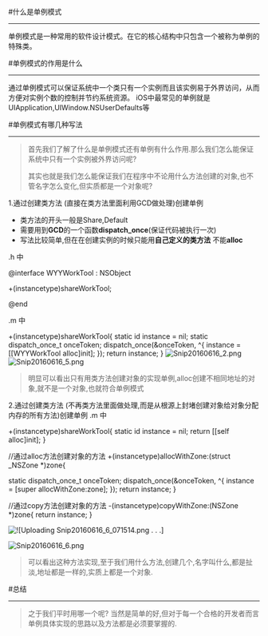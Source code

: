 #什么是单例模式
***
单例模式是一种常用的软件设计模式。在它的核心结构中只包含一个被称为单例的特殊类。

#单例模式的作用是什么
***
通过单例模式可以保证系统中一个类只有一个实例而且该实例易于外界访问，从而方便对实例个数的控制并节约系统资源。
iOS中最常见的单例就是UIApplication,UIWindow.NSUserDefaults等

#单例模式有哪几种写法
***
>首先我们了解了什么是单例模式还有单例有什么作用.那么我们怎么能保证系统中只有一个实例被外界访问呢?
>
>其实也就是我们怎么能保证我们在程序中不论用什么方法创建的对象,也不管名字怎么变化,但实质都是一个对象呢?


1.通过创建类方法 (直接在类方法里面利用GCD做处理)创建单例

* 类方法的开头一般是Share,Default 
* 需要用到**GCD**的一个函数**dispatch_once**(保证代码被执行一次)
* 写法比较简单,但在在创建实例的时候只能用**自己定义的类方法** 不能**alloc**

.h 中

@interface WYYWorkTool : NSObject <NSCopying>

+(instancetype)shareWorkTool;

@end

.m 中

+(instancetype)shareWorkTool{
static id instance = nil;
static dispatch_once_t onceToken;
dispatch_once(&onceToken, ^{
instance = [[WYYWorkTool alloc]init];
});
return instance;
}
![Snip20160616_2.png](http://upload-images.jianshu.io/upload_images/2268530-659ee7604ee4f160.png?imageMogr2/auto-orient/strip%7CimageView2/2/w/1240)
![Snip20160616_5.png](http://upload-images.jianshu.io/upload_images/2268530-6eeed0c8d35a44e4.png?imageMogr2/auto-orient/strip%7CimageView2/2/w/1240)
>明显可以看出只有用类方法创建对象的实现单例,alloc创建不相同地址的对象,就不是一个对象,也就符合单例模式


2.通过创建类方法 (不再类方法里面做处理,而是从根源上封堵创建对象给对象分配内存的所有方法)创建单例
.m 中

+(instancetype)shareWorkTool{
static id instance = nil;
return [[self alloc]init];
}

//通过alloc方法创建对象的方法
+(instancetype)allocWithZone:(struct _NSZone *)zone{

static dispatch_once_t onceToken;
dispatch_once(&onceToken, ^{
instance = [super allocWithZone:zone];
});
return instance;
}

//通过copy方法创建对象的方法
-(instancetype)copyWithZone:(NSZone *)zone{
return instance;
}


![
![Uploading Snip20160616_6_071514.png . . .]
](http://upload-images.jianshu.io/upload_images/2268530-0503bbb59f4997f2.png?imageMogr2/auto-orient/strip%7CimageView2/2/w/1240)


![Snip20160616_6.png](http://upload-images.jianshu.io/upload_images/2268530-8501af83f3ead66d.png?imageMogr2/auto-orient/strip%7CimageView2/2/w/1240)

>可以看出这种方法实现,至于我们用什么方法,创建几个,名字叫什么,都是扯淡,地址都是一样的,实质上都是一个对象.

#总结
***
>之于我们平时用哪一个呢? 当然是简单的好,但对于每一个合格的开发者而言单例具体实现的思路以及方法都是必须要掌握的.